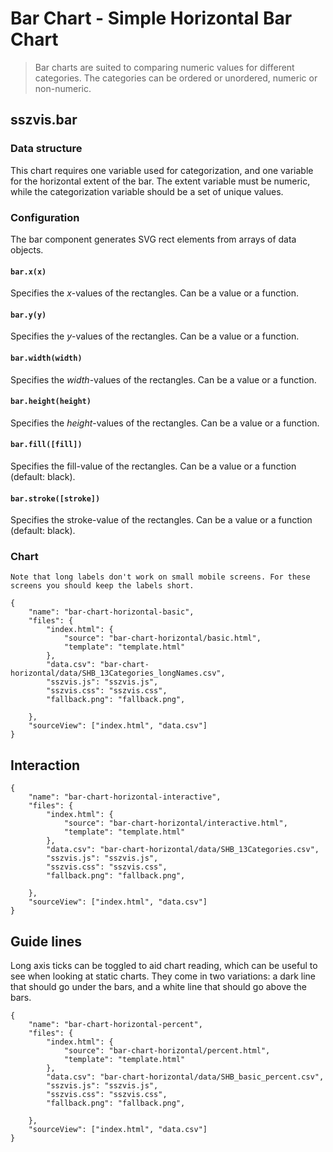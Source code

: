 # Bar Chart - Simple Horizontal Bar Chart

> Bar charts are suited to comparing numeric values for different categories. The categories can be ordered or unordered, numeric or non-numeric.

## sszvis.bar

### Data structure

This chart requires one variable used for categorization, and one variable for the horizontal extent of the bar. The extent variable must be numeric, while the categorization variable should be a set of unique values.

### Configuration

The bar component generates SVG rect elements from arrays of data objects.

#### `bar.x(x)`

Specifies the *x*-values of the rectangles. Can be a value or a function.

#### `bar.y(y)`

Specifies the *y*-values of the rectangles. Can be a value or a function.

#### `bar.width(width)`

Specifies the *width*-values of the rectangles. Can be a value or a function.

#### `bar.height(height)`

Specifies the *height*-values of the rectangles. Can be a value or a function.

#### `bar.fill([fill])`

Specifies the fill-value of the rectangles. Can be a value or a function (default: black).

#### `bar.stroke([stroke])`

Specifies the stroke-value of the rectangles. Can be a value or a function (default: black).

### Chart

```hint|neutral
Note that long labels don't work on small mobile screens. For these screens you should keep the labels short.
```

```project
{
    "name": "bar-chart-horizontal-basic",
    "files": {
        "index.html": {
            "source": "bar-chart-horizontal/basic.html",
            "template": "template.html"
        },
        "data.csv": "bar-chart-horizontal/data/SHB_13Categories_longNames.csv",
        "sszvis.js": "sszvis.js",
        "sszvis.css": "sszvis.css",
        "fallback.png": "fallback.png",
        
    },
    "sourceView": ["index.html", "data.csv"]
}
```

## Interaction

```project
{
    "name": "bar-chart-horizontal-interactive",
    "files": {
        "index.html": {
            "source": "bar-chart-horizontal/interactive.html",
            "template": "template.html"
        },
        "data.csv": "bar-chart-horizontal/data/SHB_13Categories.csv",
        "sszvis.js": "sszvis.js",
        "sszvis.css": "sszvis.css",
        "fallback.png": "fallback.png",
        
    },
    "sourceView": ["index.html", "data.csv"]
}
```

## Guide lines

Long axis ticks can be toggled to aid chart reading, which can be useful to see when looking at static charts. They come in two variations: a dark line that should go under the bars, and a white line that should go above the bars.

```project
{
    "name": "bar-chart-horizontal-percent",
    "files": {
        "index.html": {
            "source": "bar-chart-horizontal/percent.html",
            "template": "template.html"
        },
        "data.csv": "bar-chart-horizontal/data/SHB_basic_percent.csv",
        "sszvis.js": "sszvis.js",
        "sszvis.css": "sszvis.css",
        "fallback.png": "fallback.png",
        
    },
    "sourceView": ["index.html", "data.csv"]
}
```
